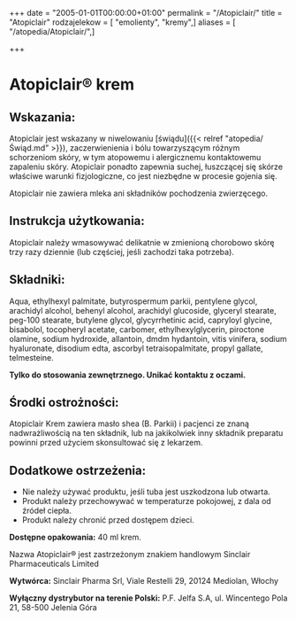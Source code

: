 +++
date = "2005-01-01T00:00:00+01:00"
permalink = "/Atopiclair/"
title = "Atopiclair"
rodzajelekow = [ "emolienty", "kremy",]
aliases = [ "/atopedia/Atopiclair/",]

+++

Atopiclair® krem
================

Wskazania:
----------

Atopiclair jest wskazany w niwelowaniu [świądu]({{< relref "atopedia/Świąd.md" >}}), zaczerwienienia i bólu towarzyszącym różnym schorzeniom skóry, w tym atopowemu i alergicznemu kontaktowemu zapaleniu skóry. Atopiclair ponadto zapewnia suchej, łuszczącej się skórze właściwe warunki fizjologiczne, co jest niezbędne w procesie gojenia się.

Atopiclair nie zawiera mleka ani składników pochodzenia zwierzęcego.

Instrukcja użytkowania:
-----------------------

Atopiclair należy wmasowywać delikatnie w zmienioną chorobowo skórę trzy razy dziennie (lub częściej, jeśli zachodzi taka potrzeba).

Składniki:
----------

Aqua, ethylhexyl palmitate, butyrospermum parkii, pentylene glycol, arachidyl alcohol, behenyl alcohol, arachidyl glucoside, glyceryl stearate, peg-100 stearate, butylene glycol, glycyrrhetinic acid, capryloyl glycine, bisabolol, tocopheryl acetate, carbomer, ethylhexylglycerin, piroctone olamine, sodium hydroxide, allantoin, dmdm hydantoin, vitis vinifera, sodium hyaluronate, disodium edta, ascorbyl tetraisopalmitate, propyl gallate, telmesteine.

**Tylko do stosowania zewnętrznego. Unikać kontaktu z oczami.**

Środki ostrożności:
-------------------

Atopiclair Krem zawiera masło shea (B. Parkii) i pacjenci ze znaną nadwrażliwością na ten składnik, lub na jakikolwiek inny składnik preparatu powinni przed użyciem skonsultować się z lekarzem.

Dodatkowe ostrzeżenia:
----------------------

-   Nie należy używać produktu, jeśli tuba jest uszkodzona lub otwarta.
-   Produkt należy przechowywać w temperaturze pokojowej, z dala od źródeł ciepła.
-   Produkt należy chronić przed dostępem dzieci.

**Dostępne opakowania:** 40 ml krem.

Nazwa Atopiclair® jest zastrzeżonym znakiem handlowym Sinclair Pharmaceuticals Limited

**Wytwórca:** Sinclair Pharma Srl, Viale Restelli 29, 20124 Mediolan, Włochy

**Wyłączny dystrybutor na terenie Polski:** P.F. Jelfa S.A, ul. Wincentego Pola 21, 58-500 Jelenia Góra
